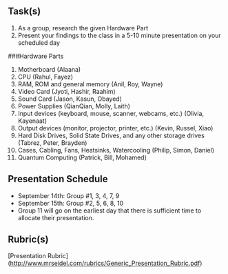 Task(s)
-------
1. As a group, research the given Hardware Part
2. Present your findings to the class in a 5-10 minute presentation on your scheduled day

###Hardware Parts
1. Motherboard (Alaana)
2. CPU (Rahul, Fayez)
3. RAM, ROM and general memory (Anil, Roy, Wayne)
4. Video Card (Jyoti, Hashir, Raahim)
5. Sound Card (Jason, Kasun, Obayed)
6. Power Supplies (QianQian, Molly, Laith)
7. Input devices (keyboard, mouse, scanner, webcams, etc.) (Olivia, Kayenaat)
8. Output devices (monitor, projector, printer, etc.) (Kevin, Russel, Xiao)
9. Hard Disk Drives, Solid State Drives, and any other storage drives (Tabrez, Peter, Brayden)
10. Cases, Cabling, Fans, Heatsinks, Watercooling (Philip, Simon, Daniel)
11. Quantum Computing (Patrick, Bill, Mohamed)

Presentation Schedule
------------------
- September 14th: Group #1, 3, 4, 7, 9
- September 15th: Group #2, 5, 6, 8, 10
- Group 11 will go on the earliest day that there is sufficient time to allocate their presentation.

Rubric(s)
---------
[Presentation Rubric] (http://www.mrseidel.com/rubrics/Generic_Presentation_Rubric.pdf)
